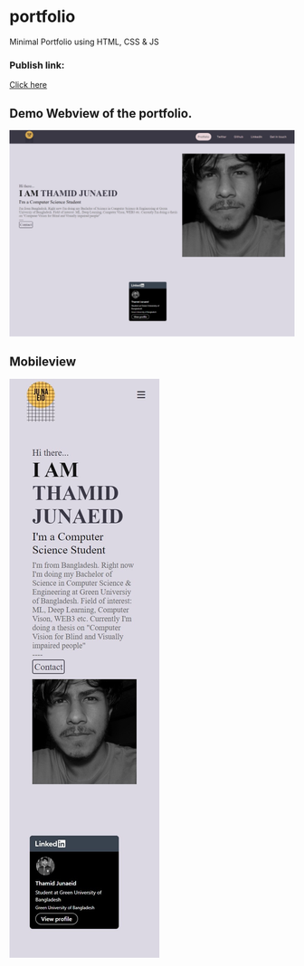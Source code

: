 # portfolio
Minimal Portfolio using HTML, CSS &amp; JS


### Publish link:
[Click here](https://junaeid48.github.io/portfolio/)

## Demo Webview of the portfolio.
![Web View](./Screenshot/WebView.jpeg)

## Mobileview
![Mobile View](./Screenshot/MobileView.jpeg)
